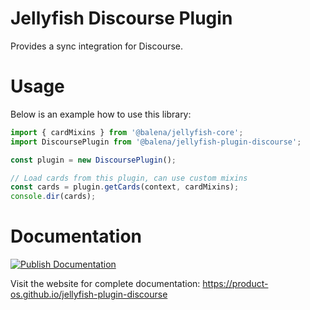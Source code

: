 # Jellyfish Discourse Plugin

Provides a sync integration for Discourse.

# Usage

Below is an example how to use this library:

```js
import { cardMixins } from '@balena/jellyfish-core';
import DiscoursePlugin from '@balena/jellyfish-plugin-discourse';

const plugin = new DiscoursePlugin();

// Load cards from this plugin, can use custom mixins
const cards = plugin.getCards(context, cardMixins);
console.dir(cards);
```

# Documentation

[![Publish Documentation](https://github.com/product-os/jellyfish-plugin-discourse/actions/workflows/publish-docs.yml/badge.svg)](https://github.com/product-os/jellyfish-plugin-discourse/actions/workflows/publish-docs.yml)

Visit the website for complete documentation: https://product-os.github.io/jellyfish-plugin-discourse
